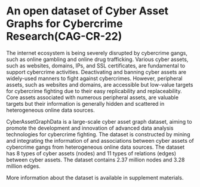 # An open dataset of Cyber Asset Graphs for Cybercrime Research(CAG-CR-22) 

The internet ecosystem is being severely disrupted by cybercrime gangs, such as online gambling and online drug trafficking. Various cyber assets, such as websites, domains, IPs, and SSL certificates, are fundamental to support cybercrime activities. Deactivating and banning cyber assets are widely-used manners to fight against cybercrimes. However, peripheral assets, such as websites and domains, are accessible but low-value targets for cybercrime fighting due to their easy replicability and replaceability. Core assets associated with numerous peripheral assets, are valuable targets but their information is generally hidden and scattered in heterogeneous online data sources. 

CyberAssetGraphData is a large-scale cyber asset graph dataset, aiming to promote the development and innovation of advanced data analysis technologies for cybercrime fighting. The dataset is constructed by mining and integrating the information of and associations between cyber assets of cybercrime gangs from heterogeneous online data sources. The dataset has 8 types of cyber assets (nodes) and 11 types of relations (edges) between cyber assets. The dataset contains 2.37 million nodes and 3.28 million edges. 


More information about the dataset is available in supplement materials.
